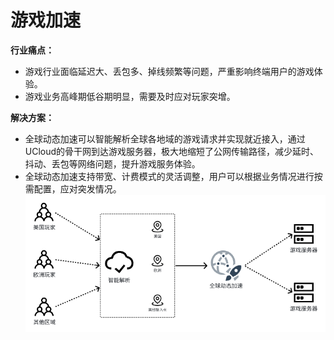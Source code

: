 # 游戏加速

**行业痛点：**
- 游戏行业面临延迟大、丢包多、掉线频繁等问题，严重影响终端用户的游戏体验。
- 游戏业务高峰期低谷期明显，需要及时应对玩家突增。

**解决方案：**
- 全球动态加速可以智能解析全球各地域的游戏请求并实现就近接入，通过UCloud的骨干网到达游戏服务器，极大地缩短了公网传输路径，减少延时、抖动、丢包等网络问题，提升游戏服务体验。
- 全球动态加速支持带宽、计费模式的灵活调整，用户可以根据业务情况进行按需配置，应对突发情况。
![image](/images/1.png)
